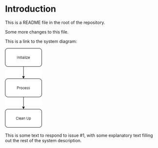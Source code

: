 # Introduction

This is a README file in the root of the repository.

Some more changes to this file.

This is a link to the system diagram:

![System Diagram](https://github.com/kjanderson/sandbox/blob/main/img/flowchart.png)

This is some text to respond to issue #1, with some explanatory text filling out the rest of the system description.
